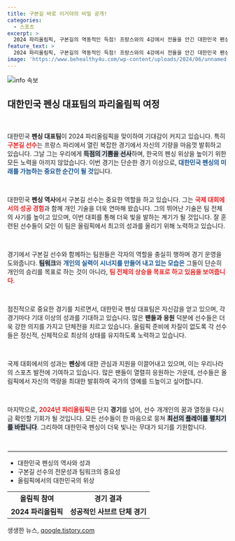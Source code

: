 ```yaml
---
title: 구본길 바로 이거야의 비밀 공개!
categories:
  - 스포츠
excerpt: >
  2024 파리올림픽, 구본길의 역동적인 득점! 프랑스와의 4강에서 전율을 안긴 대한민국 펜싱 대표팀의 드라마가 시작됐다.
feature_text: >
  2024 파리올림픽, 구본길의 역동적인 득점! 프랑스와의 4강에서 전율을 안긴 대한민국 펜싱 대표팀의 드라마가 시작됐다.
image: 'https://www.behealthy4u.com/wp-content/uploads/2024/06/unnamed-file.png'
---
```


<p><img src="https://www.behealthy4u.com/wp-content/uploads/2024/06/unnamed-file.png" alt="info 속보" /></p>

<h2 data-ke-size="size26">대한민국 펜싱 대표팀의 파리올림픽 여정</h2>

<p data-ke-size="size16">&nbsp;</p>

<p>대한민국 <b>펜싱 대표팀</b>이 2024 파리올림픽을 맞이하여 기대감이 커지고 있습니다. 특히 <b><span style="color: #ee2323;">구본길 선수</span></b>는 프랑스 파리에서 열린 복잡한 경기에서 자신의 기량을 마음껏 발휘하고 있습니다. 그날 그는 우리에게 <b><span style="background-color: #21538527;">득점의 기쁨을 선사</span></b>하며, 한국의 펜싱 위상을 높이기 위한 모든 노력을 아끼지 않았습니다. 이번 경기는 단순한 경기 이상으로, <b><span style="color: #1a5490;">대한민국 펜싱의 미래를 가늠하는 중요한 순간이 될 것</span></b>입니다.</p>

<p data-ke-size="size16">&nbsp;</p>

<p>대한민국 <b>펜싱 역사</b>에서 구본길 선수는 중요한 역할을 하고 있습니다. 그는 <b><span style="color: #ee2323;">국제 대회에서의 성공 경험</span></b>과 함께 개인 기술을 더욱 연마해 왔습니다. 그의 뛰어난 기술은 팀 전체의 사기를 높이고 있으며, 이번 대회를 통해 더욱 빛을 발하는 계기가 될 것입니다. 잘 훈련된 선수들이 모인 이 팀은 올림픽에서 최고의 성과를 올리기 위해 노력하고 있습니다.</p>

<p data-ke-size="size16">&nbsp;</p>

<p>경기에서 구본길 선수와 함께하는 팀원들은 각자의 역할을 충실히 행하며 경기 운영을 도와줍니다. <b><span style="background-color: #21538527;">팀워크</span></b>와 <b><span style="color: #1a5490;">개인의 실력이 시너지를 만들어 내고 있는 모습은</span></b> 그들이 단순히 개인의 승리를 목표로 하는 것이 아니라, <b><span style="color: #ee2323;">팀 전체의 상승을 목표로 하고 있음을 보여줍니다</span></b>. </p>

<p data-ke-size="size16">&nbsp;</p>

<p>점진적으로 중요한 경기를 치르면서, 대한민국 펜싱 대표팀은 자신감을 얻고 있으며, 각 경기마다 기대 이상의 성과를 기대하고 있습니다. 많은 <b>팬들과 응원</b> 덕분에 선수들은 더욱 강한 의지를 가지고 단체전을 치르고 있습니다. 올림픽 준비에 차질이 없도록 각 선수들은 정신적, 신체적으로 최상의 상태를 유지하도록 노력하고 있습니다.</p>

<p data-ke-size="size16">&nbsp;</p>

<p>국제 대회에서의 성과는 <b>펜싱</b>에 대한 관심과 지원을 이끌어내고 있으며, 이는 우리나라의 스포츠 발전에 기여하고 있습니다. 많은 팬들이 열렬히 응원하는 가운데, 선수들은 올림픽에서 자신의 역량을 최대한 발휘하여 국가의 영예를 드높이고 싶어합니다. </p>

<p data-ke-size="size16">&nbsp;</p>

<p>마지막으로, <b><span style="color: #ee2323;">2024년 파리올림픽</span></b>은 단지 <b>경기</b>를 넘어, 선수 개개인의 꿈과 열정을 다시금 확인할 기회가 될 것입니다. 모든 선수들이 한 마음으로 뭉쳐 <b><span style="background-color: #21538527;">최선의 플레이를 펼치기를 바랍니다</span></b>. 그리하여 대한민국 펜싱이 더욱 빛나는 무대가 되기를 기원합니다. </p>

<p data-ke-size="size16">&nbsp;</p>

<hr style="border:1px solid #eee;"/>

<ul>
    <li>대한민국 펜싱의 역사와 성과</li>
    <li>구본길 선수의 전문성과 팀워크의 중요성</li>
    <li>올림픽에서의 대한민국의 위상</li>
</ul>

<table style="width:100%; border-collapse: collapse;">
    <tr>
        <td style="text-align: center; height: 17px;"><b>올림픽 참여</b></td>
        <td style="text-align: center; height: 17px;"><b>경기 결과</b></td>
    </tr>
    <tr>
        <td style="text-align: center; height: 17px;"><b>2024 파리올림픽</b></td>
        <td style="text-align: center; height: 17px;"><b>성공적인 사브르 단체 경기</b></td>
    </tr>
</table>
생생한 뉴스, <a href="https://qoogle.tistory.com" rel="dofollow">qoogle.tistory.com</a>


